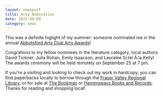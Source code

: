 ```yaml
---
layout: newspost
title: Arty Nomination
date: 2021-09-09
category: news
---
```


This was a definite higlight of my summer: someone nominated me in the annual [Abbotsford Arts Club Arty Awards](https://abbotsfordartscouncil.com/arty-awards-2/)!

Congrations to my fellow nominees in the literature category, local authors David Tickner, Julia Rohan, Emily Isaacson, and Lauralee Sí:tel Á:la Kelly! The awards ceremony will be held remotely on September 25 at 7 pm.

If you're a visiting and looking to check out my work in hardcopy, you can find paperbacks locally to borrow through the [Fraser Valley Regional Library](https://fvrl.bibliocommons.com/item/show/1776036021), or for sale at [The Bookman](https://www.bookman.ca/) or [Hemingways Books and Records](http://www.hemibooks.com/). Thanks for reading and shopping local!
